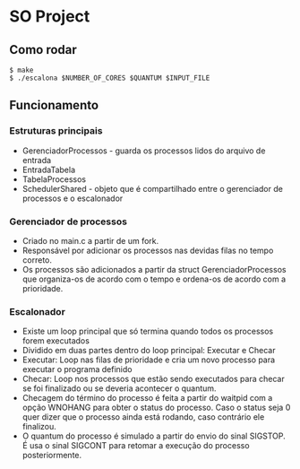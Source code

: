 # SO Project

## Como rodar

``` shell
$ make
$ ./escalona $NUMBER_OF_CORES $QUANTUM $INPUT_FILE
```

## Funcionamento

### Estruturas principais
- GerenciadorProcessos - guarda os processos lidos do arquivo de entrada
- EntradaTabela
- TabelaProcessos
- SchedulerShared - objeto que é compartilhado entre o gerenciador de processos e o escalonador

### Gerenciador de processos
- Criado no main.c a partir de um fork.
- Responsável por adicionar os processos nas devidas filas no tempo correto.
- Os processos são adicionados a partir da struct GerenciadorProcessos que organiza-os de acordo com o tempo e ordena-os de acordo com a prioridade.

### Escalonador
- Existe um loop principal que só termina quando todos os processos forem executados
- Dividido em duas partes dentro do loop principal: Executar e Checar
- Executar: Loop nas filas de prioridade e cria um novo processo para executar o programa definido
- Checar: Loop nos processos que estão sendo executados para checar se foi finalizado ou se deveria acontecer o quantum.
- Checagem do término do processo é feita a partir do waitpid com a opção WNOHANG para obter o status do processo. Caso o status seja 0 quer dizer que o processo ainda está rodando, caso contrário ele finalizou.
- O quantum do processo é simulado a partir do envio do sinal SIGSTOP. É usa o sinal SIGCONT para retomar a execução do processo posteriormente.
